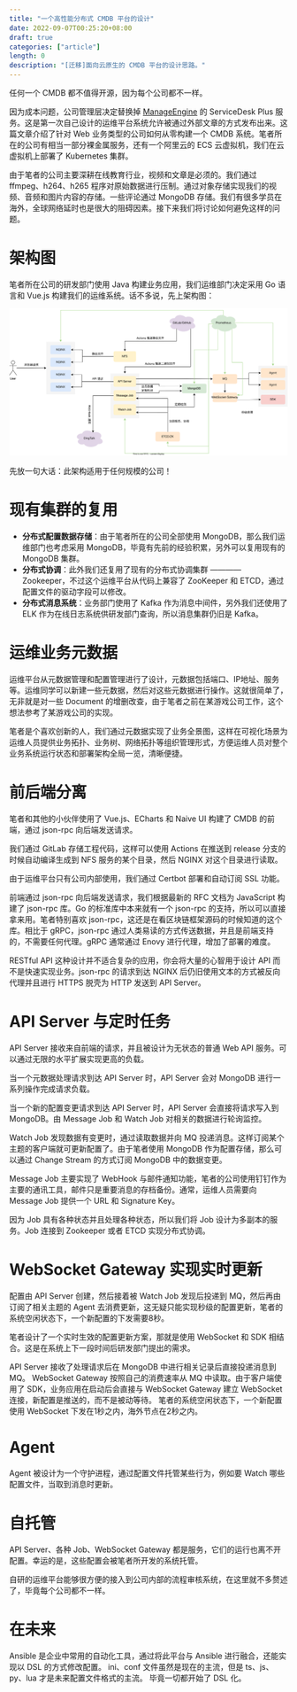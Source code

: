 ```yaml
---
title: "一个高性能分布式 CMDB 平台的设计"
date: 2022-09-07T00:25:20+08:00
draft: true
categories: ["article"]
length: 0
description: "[迁移]面向云原生的 CMDB 平台的设计思路。"
---
```


任何一个 CMDB 都不值得开源，因为每个公司都不一样。

因为成本问题，公司管理层决定替换掉 [ManageEngine](https://www.manageengine.com/) 的 ServiceDesk Plus 服务。这是第一次自己设计的运维平台系统允许被通过外部文章的方式发布出来。这篇文章介绍了针对 Web 业务类型的公司如何从零构建一个 CMDB 系统。笔者所在的公司有相当一部分裸金属服务，还有一个阿里云的 ECS 云虚拟机，我们在云虚拟机上部署了 Kubernetes 集群。

由于笔者的公司主要深耕在线教育行业，视频和文章是必须的。我们通过 ffmpeg、h264、h265 程序对原始数据进行压制。通过对象存储实现我们的视频、音频和图片内容的存储。一些评论通过 MongoDB 存储。我们有很多学员在海外，全球网络延时也是很大的阻碍因素。接下来我们将讨论如何避免这样的问题。

# 架构图

笔者所在公司的研发部门使用 Java 构建业务应用，我们运维部门决定采用 Go 语言和 Vue.js 构建我们的运维系统。话不多说，先上架构图：

![](/article/a-fast-distributed-cmdb-design/arch.svg)

先放一句大话：此架构适用于任何规模的公司！

# 现有集群的复用

- **分布式配置数据存储**：由于笔者所在的公司全部使用 MongoDB，那么我们运维部门也考虑采用 MongoDB，毕竟有先前的经验积累，另外可以复用现有的 MongoDB 集群。
- **分布式协调**：此外我们还复用了现有的分布式协调集群 ———— Zookeeper，不过这个运维平台从代码上兼容了 ZooKeeper 和 ETCD，通过配置文件的驱动字段可以修改。
- **分布式消息系统**：业务部门使用了 Kafka 作为消息中间件，另外我们还使用了 ELK 作为在线日志系统供研发部门查询，所以消息集群仍旧是 Kafka。

# 运维业务元数据

运维平台从元数据管理和配置管理进行了设计，元数据包括端口、IP地址、服务等。运维同学可以新建一些元数据，然后对这些元数据进行操作。这就很简单了，无非就是对一些 Document 的增删改查，由于笔者之前在某游戏公司工作，这个想法参考了某游戏公司的实现。

笔者是个喜欢创新的人，我们通过元数据实现了业务全景图，这样在可视化场景为运维人员提供业务拓扑、业务树、网络拓扑等组织管理形式，方便运维人员对整个业务系统运行状态和部署架构全局一览，清晰便捷。

# 前后端分离

笔者和其他的小伙伴使用了 Vue.js、ECharts 和 Naive UI 构建了 CMDB 的前端，通过 json-rpc 向后端发送请求。

我们通过 GitLab 存储工程代码，这样可以使用 Actions 在推送到 release 分支的时候自动编译生成到 NFS 服务的某个目录，然后 NGINX 对这个目录进行读取。

由于运维平台只有公司内部使用，我们通过 Certbot 部署和自动订阅 SSL 功能。

前端通过 json-rpc 向后端发送请求，我们根据最新的 RFC 文档为 JavaScript 构建了 json-rpc 库。Go 的标准库中本来就有一个 json-rpc 的支持，所以可以直接拿来用。笔者特别喜欢 json-rpc，这还是在看区块链框架源码的时候知道的这个库。相比于 gRPC，json-rpc 通过人类易读的方式传送数据，并且是前端支持的，不需要任何代理。gRPC 通常通过 Enovy 进行代理，增加了部署的难度。

RESTful API 这种设计并不适合复杂的应用，你会将大量的心智用于设计 API 而不是快速实现业务。json-rpc 的请求到达 NGINX 后仍旧使用文本的方式被反向代理并且进行 HTTPS 脱壳为 HTTP 发送到 API Server。

# API Server 与定时任务

API Server 接收来自前端的请求，并且被设计为无状态的普通 Web API 服务。可以通过无限的水平扩展实现更高的负载。

当一个元数据处理请求到达 API Server 时，API Server 会对 MongoDB 进行一系列操作完成请求负载。

当一个新的配置变更请求到达 API Server 时，API Server 会直接将请求写入到 MongoDB。由 Message Job 和 Watch Job 对相关的数据进行轮询监控。

Watch Job 发现数据有变更时，通过读取数据并向 MQ 投递消息。这样订阅某个主题的客户端就可更新配置了。由于笔者使用 MongoDB 作为配置存储，那么可以通过 Change Stream 的方式订阅 MongoDB 中的数据变更。

Message Job 主要实现了 WebHook 与邮件通知功能，笔者的公司使用钉钉作为主要的通讯工具，邮件只是重要消息的存档备份。通常，运维人员需要向 Message Job 提供一个 URL 和 Signature Key。

因为 Job 具有各种状态并且处理各种状态，所以我们将 Job 设计为多副本的服务。Job 连接到 Zookeeper 或者 ETCD 实现分布式协调。

# WebSocket Gateway 实现实时更新

配置由 API Server 创建，然后接着被 Watch Job 发现后投递到 MQ，然后再由订阅了相关主题的 Agent 去消费更新，这无疑只能实现秒级的配置更新，笔者的系统空闲状态下，一个新配置的下发需要8秒。

笔者设计了一个实时生效的配置更新方案，那就是使用 WebSocket 和 SDK 相结合。这是在系统上下一段时间后研发部门提出的需求。

API Server 接收了处理请求后在 MongoDB 中进行相关记录后直接投递消息到 MQ。
WebSocket Gateway 按照自己的消费速率从 MQ 中读取。由于客户端使用了 SDK，业务应用在启动后会直接与 WebSocket Gateway 建立 WebSocket 连接，新配置是推送的，而不是被动等待。
笔者的系统空闲状态下，一个新配置使用 WebSocket 下发在1秒之内，海外节点在2秒之内。

# Agent 

Agent 被设计为一个守护进程，通过配置文件托管某些行为，例如要 Watch 哪些配置文件，当取到消息时更新。

# 自托管

API Server、各种 Job、WebSocket Gateway 都是服务，它们的运行也离不开配置。幸运的是，这些配置会被笔者所开发的系统托管。

自研的运维平台能够很方便的接入到公司内部的流程审核系统，在这里就不多赘述了，毕竟每个公司都不一样。

# 在未来

Ansible 是企业中常用的自动化工具，通过将此平台与 Ansible 进行融合，还能实现以 DSL 的方式修改配置。
ini、conf 文件虽然是现在的主流，但是 ts、js、py、lua 才是未来配置文件格式的主流。
毕竟一切都开始了 DSL 化。